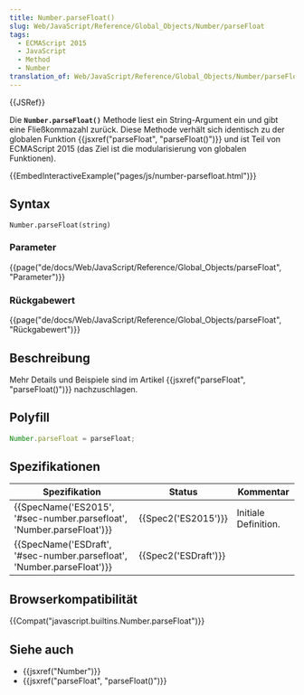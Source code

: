 ```yaml
---
title: Number.parseFloat()
slug: Web/JavaScript/Reference/Global_Objects/Number/parseFloat
tags:
  - ECMAScript 2015
  - JavaScript
  - Method
  - Number
translation_of: Web/JavaScript/Reference/Global_Objects/Number/parseFloat
---
```

{{JSRef}}

Die **`Number.parseFloat()`** Methode liest ein String-Argument ein und gibt eine Fließkommazahl zurück. Diese Methode verhält sich identisch zu der globalen Funktion {{jsxref("parseFloat", "parseFloat()")}} und ist Teil von ECMAScript 2015 (das Ziel ist die modularisierung von globalen Funktionen).

{{EmbedInteractiveExample("pages/js/number-parsefloat.html")}}

## Syntax

    Number.parseFloat(string)

### Parameter

{{page("de/docs/Web/JavaScript/Reference/Global_Objects/parseFloat", "Parameter")}}

### Rückgabewert

{{page("de/docs/Web/JavaScript/Reference/Global_Objects/parseFloat", "Rückgabewert")}}

## Beschreibung

Mehr Details und Beispiele sind im Artikel {{jsxref("parseFloat", "parseFloat()")}} nachzuschlagen.

## Polyfill

```js
Number.parseFloat = parseFloat;
```

## Spezifikationen

| Spezifikation                                                                                | Status                       | Kommentar            |
| -------------------------------------------------------------------------------------------- | ---------------------------- | -------------------- |
| {{SpecName('ES2015', '#sec-number.parsefloat', 'Number.parseFloat')}} | {{Spec2('ES2015')}}     | Initiale Definition. |
| {{SpecName('ESDraft', '#sec-number.parsefloat', 'Number.parseFloat')}} | {{Spec2('ESDraft')}} |                      |

## Browserkompatibilität

{{Compat("javascript.builtins.Number.parseFloat")}}

## Siehe auch

- {{jsxref("Number")}}
- {{jsxref("parseFloat", "parseFloat()")}}
